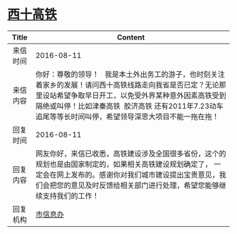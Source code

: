 # <a href="http://www.shangluo.gov.cn/zmhd/ldxxxx.jsp?urltype=leadermail.LeaderMailContentUrl&wbtreeid=1112&leadermailid=3775">西十高铁</a>
| Title |                                                                    Content                                                                    |
|:-----:|-----------------------------------------------------------------------------------------------------------------------------------------------|
| 来信时间  | 2016-08-11                                                                                                                                    |
| 来信内容  | 你好：尊敬的领导！   我是本土外出务工的游子，也时刻关注着家乡的发展！请问西十高铁线路走向我省是否已定？无论那里设站希望争取早日开工，以免受外界某种意外因素高铁受到隔绝或叫停！比如津秦高铁  胶济高铁 还有2011年7.23动车追尾等等长时间叫停，希望领导深思大项目不能一拖在拖！ |
| 回复时间  | 2016-08-11                                                                                                                                    |
| 回复内容  | 网友你好，来信已收悉，高铁建设涉及全国很多省份，这个的规划也是由国家制定的，如果相关高铁建设规划确定了， 一定会在网上发布的。感谢你对我们城市建设提出宝贵意见，我们会把您的意见及时反馈给相关部门进行处理，希望您能够继续支持我们的工作！                         |
| 回复机构  | <a href="../../category/agencies/市信息办.md">市信息办</a>                                                                                            |